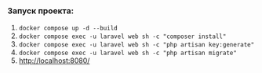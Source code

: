 ### Запуск проекта:

1. `docker compose up -d --build`
2. `docker compose exec -u laravel web sh -c "composer install"`
3. `docker compose exec -u laravel web sh -c "php artisan key:generate"`
4. `docker compose exec -u laravel web sh -c "php artisan migrate"`
5. [http://localhost:8080/](http://localhost:8080/)
